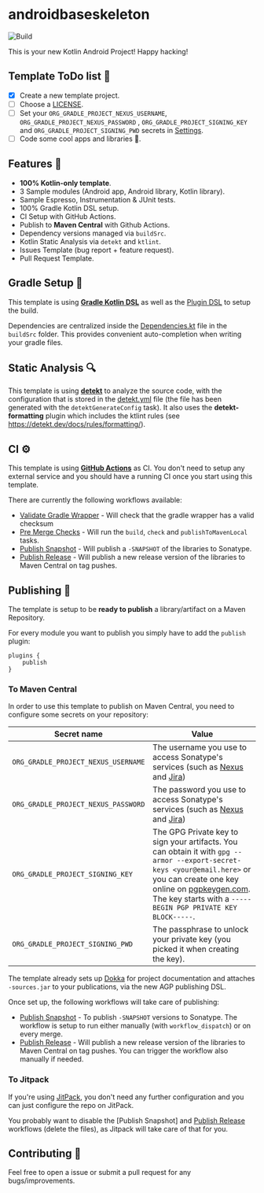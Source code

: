 # androidbaseskeleton

![Build](https://github.com/ashtanko/android-base-skeleton/workflows/Pre%20Merge%20Checks/badge.svg)

This is your new Kotlin Android Project! Happy hacking!

## Template ToDo list 👣

- [x] Create a new template project.
- [ ] Choose
  a [LICENSE](https://github.com/ashtanko/android-base-skeleton/community/license/new?branch=main).
- [ ] Set your `ORG_GRADLE_PROJECT_NEXUS_USERNAME`, `ORG_GRADLE_PROJECT_NEXUS_PASSWORD`
  , `ORG_GRADLE_PROJECT_SIGNING_KEY` and `ORG_GRADLE_PROJECT_SIGNING_PWD` secrets
  in [Settings](https://github.com/ashtanko/android-base-skeleton/settings/secrets/actions).
- [ ] Code some cool apps and libraries 🚀.

## Features 🎨

- **100% Kotlin-only template**.
- 3 Sample modules (Android app, Android library, Kotlin library).
- Sample Espresso, Instrumentation & JUnit tests.
- 100% Gradle Kotlin DSL setup.
- CI Setup with GitHub Actions.
- Publish to **Maven Central** with Github Actions.
- Dependency versions managed via `buildSrc`.
- Kotlin Static Analysis via `detekt` and `ktlint`.
- Issues Template (bug report + feature request).
- Pull Request Template.

## Gradle Setup 🐘

This template is using [**Gradle Kotlin
DSL**](https://docs.gradle.org/current/userguide/kotlin_dsl.html) as well as
the [Plugin DSL](https://docs.gradle.org/current/userguide/plugins.html#sec:plugins_block) to setup
the build.

Dependencies are centralized inside the [Dependencies.kt](buildSrc/src/main/java/Dependencies.kt)
file in the `buildSrc` folder. This provides convenient auto-completion when writing your gradle
files.

## Static Analysis 🔍

This template is using [**detekt**](https://github.com/detekt/detekt) to analyze the source code,
with the configuration that is stored in the [detekt.yml](config/detekt/detekt.yml) file (the file
has been generated with the `detektGenerateConfig` task). It also uses the **detekt-formatting**
plugin which includes the ktlint rules (see https://detekt.dev/docs/rules/formatting/).

## CI ⚙️

This template is using [**GitHub
Actions**](https://github.com/cortinico/kotlin-android-template/actions) as CI. You don't need to
setup any external service and you should have a running CI once you start using this template.

There are currently the following workflows available:

- [Validate Gradle Wrapper](.github/workflows/gradle-wrapper-validation.yml) - Will check that the
  gradle wrapper has a valid checksum
- [Pre Merge Checks](.github/workflows/pre-merge.yaml) - Will run the `build`, `check`
  and `publishToMavenLocal` tasks.
- [Publish Snapshot](.github/workflows/publish-snapshot.yaml) - Will publish a `-SNAPSHOT` of the
  libraries to Sonatype.
- [Publish Release](.github/workflows/publish-release.yaml) - Will publish a new release version of
  the libraries to Maven Central on tag pushes.

## Publishing 🚀

The template is setup to be **ready to publish** a library/artifact on a Maven Repository.

For every module you want to publish you simply have to add the `publish` plugin:

```
plugins {
    publish
}
```

### To Maven Central

In order to use this template to publish on Maven Central, you need to configure some secrets on
your repository:

| Secret name | Value |
| --- | --- | 
| `ORG_GRADLE_PROJECT_NEXUS_USERNAME` | The username you use to access Sonatype's services (such as [Nexus](https://oss.sonatype.org/) and [Jira](https://issues.sonatype.org/)) |
| `ORG_GRADLE_PROJECT_NEXUS_PASSWORD` | The password you use to access Sonatype's services (such as [Nexus](https://oss.sonatype.org/) and [Jira](https://issues.sonatype.org/)) |
| `ORG_GRADLE_PROJECT_SIGNING_KEY` | The GPG Private key to sign your artifacts. You can obtain it with `gpg --armor --export-secret-keys <your@email.here>` or you can create one key online on [pgpkeygen.com](https://pgpkeygen.com). The key starts with a `-----BEGIN PGP PRIVATE KEY BLOCK-----`. |
| `ORG_GRADLE_PROJECT_SIGNING_PWD` | The passphrase to unlock your private key (you picked it when creating the key). |

The template already sets up [Dokka](https://kotlin.github.io/dokka/) for project documentation and
attaches `-sources.jar` to your publications, via the new AGP publishing DSL.

Once set up, the following workflows will take care of publishing:

- [Publish Snapshot](.github/workflows/publish-snapshot.yaml) - To publish `-SNAPSHOT` versions to
  Sonatype. The workflow is setup to run either manually (with `workflow_dispatch`) or on every
  merge.
- [Publish Release](.github/workflows/publish-release.yaml) - Will publish a new release version of
  the libraries to Maven Central on tag pushes. You can trigger the workflow also manually if
  needed.

### To Jitpack

If you're using [JitPack](https://jitpack.io/), you don't need any further configuration and you can
just configure the repo on JitPack.

You probably want to disable the [Publish Snapshot]
and [Publish Release](.github/workflows/publish-release.yaml) workflows (delete the files), as
Jitpack will take care of that for you.

## Contributing 🤝

Feel free to open a issue or submit a pull request for any bugs/improvements.
